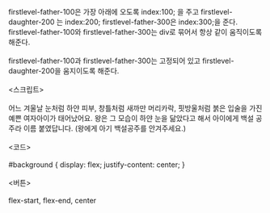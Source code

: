 firstlevel-father-100은 가장 아래에 오도록 index:100; 을 주고 firstlevel-daughter-200 는 index:200; firstlevel-father-300은 index:300;을 준다.
firstlevel-father-100와 firstlevel-father-300는 div로 묶어서 항상 같이 움직이도록 해준다.
<br><br>
firstlevel-father-100과 firstlevel-father-300는 고정되어 있고 firstlevel-daughter-200을 움지이도록 해준다.
<br><br>
<스크립트>
<br><br>
어느 겨울날 눈처럼 하얀 피부, 창틀처럼 새까만 머리카락, 핏방울처럼 붉은 입술을 가진 예쁜 여자아이가 태어났어요.
왕은 그 모습이 하얀 눈을 닮았다고 해서 아이에게 백설 공주라 이름 붙였답니다.
(왕에게 아기 백설공주를 안겨주세요.)
<br><br>
<코드>
<br><br>
#background {
display: flex;
justify-content: center;
}
<br><br>
<버튼>
<br><br>
flex-start, flex-end, center
